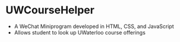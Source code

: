 # UWCourseHelper

* A WeChat Miniprogram developed in HTML, CSS, and JavaScript
* Allows student to look up UWaterloo course offerings